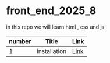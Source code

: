 # front_end_2025_8
in this repo we will learn html , css and js

| number | Title | Link |
| - | - | - |
| 1 | installation | [Link](./classes/class1.md) |
